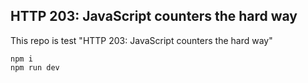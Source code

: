 ## HTTP 203: JavaScript counters the hard way

This repo is test "HTTP 203: JavaScript counters the hard way"  

```
npm i
npm run dev
```